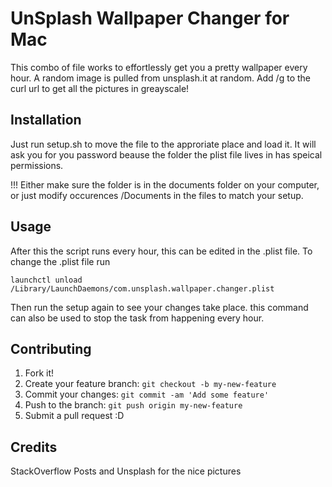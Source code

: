# UnSplash Wallpaper Changer for Mac
This combo of file works to effortlessly get you a pretty wallpaper every hour. A random image is pulled from unsplash.it at random. Add /g to the curl url to get all the pictures in greayscale!

## Installation
Just run setup.sh to move the file to the approriate place and load it. It will ask you for you password beause the folder the plist file lives in has speical permissions.

!!! Either make sure the folder is in the documents folder on your computer, or just modify occurences /Documents in the files to match your setup.

## Usage

After this the script runs every hour, this can be edited in the .plist file. To change the .plist file run

`launchctl unload /Library/LaunchDaemons/com.unsplash.wallpaper.changer.plist`

Then run the setup again to see your changes take place. this command can also be used to stop the task from happening every hour.

## Contributing

1. Fork it!
2. Create your feature branch: `git checkout -b my-new-feature`
3. Commit your changes: `git commit -am 'Add some feature'`
4. Push to the branch: `git push origin my-new-feature`
5. Submit a pull request :D

## Credits

StackOverflow Posts and Unsplash for the nice pictures
